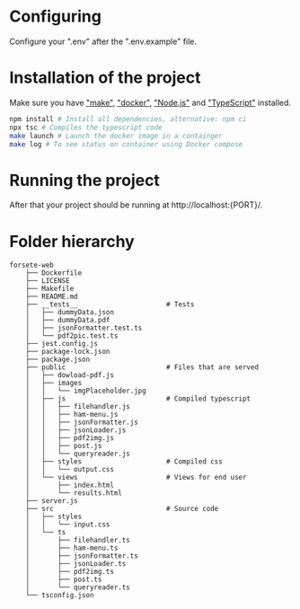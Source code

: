 # Configuring
Configure your ".env" after the ".env.example" file.

# Installation of the project
Make sure you have ["make"](https://www.gnu.org/software/make/), ["docker"](https://docs.docker.com/), ["Node.js"](https://nodejs.org/en/download) and ["TypeScript"](https://www.npmjs.com/package/typescript) installed.

```bash
npm install # Install all dependencies, alternative: npm ci
npx tsc # Compiles the typescript code
make launch # Launch the docker image in a containger
make log # To see status on container using Docker compose
```
# Running the project
After that your project should be running at http://localhost:{PORT}/.

# Folder hierarchy
```
forsete-web
    ├── Dockerfile
    ├── LICENSE
    ├── Makefile
    ├── README.md
    ├── __tests__                      # Tests
    │   ├── dummyData.json
    │   ├── dummyData.pdf
    │   ├── jsonFormatter.test.ts
    │   └── pdf2pic.test.ts
    ├── jest.config.js
    ├── package-lock.json
    ├── package.json
    ├── public                         # Files that are served
    │   ├── dowload-pdf.js
    │   ├── images
    │   │   └── imgPlaceholder.jpg
    │   ├── js                         # Compiled typescript
    │   │   ├── filehandler.js
    │   │   ├── ham-menu.js
    │   │   ├── jsonFormatter.js
    │   │   ├── jsonLoader.js
    │   │   ├── pdf2img.js
    │   │   ├── post.js
    │   │   └── queryreader.js
    │   ├── styles                     # Compiled css
    │   │   └── output.css
    │   └── views                      # Views for end user
    │       ├── index.html
    │       └── results.html
    ├── server.js
    ├── src                            # Source code
    │   ├── styles
    │   │   └── input.css
    │   └── ts
    │       ├── filehandler.ts
    │       ├── ham-menu.ts
    │       ├── jsonFormatter.ts
    │       ├── jsonLoader.ts
    │       ├── pdf2img.ts
    │       ├── post.ts
    │       └── queryreader.ts
    └── tsconfig.json

```